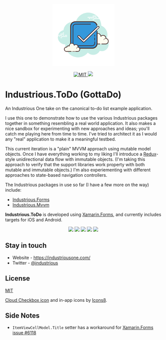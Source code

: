 <p align="center">
  <a href="https://premake.github.io/" target="blank"><img src="Assets/icons8-checkmark.svg" height="200" width="200" alt="Industrious.ToDo" /></a>
</p>

<p align="center">
	<a href="https://opensource.org/licenses/MIT" target="_blank">
        <img src="https://img.shields.io/github/license/industriousone/industrious-todo" alt="MIT" />
    </a>
    <a href="https://twitter.com/industrious" target="_blank">
        <img src="https://img.shields.io/twitter/follow/industrious.svg?style=social&label=Follow">
    </a>
</p>

# Industrious.ToDo (GottaDo)

An Industrious One take on the canonical to-do list example application.

I use this one to demonstrate how to use the various Industrious packages together in something resembling a real world application. It also makes a nice sandbox for experimenting with new approaches and ideas; you'll catch me playing here from time to time. I've tried to architect it as I would any "real" application to make it a meaningful testbed.

This current iteration is a "plain" MVVM approach using mutable model objects. Once I have everything working to my liking I'll introduce a [Redux](https://redux.js.org)-style unidirectional data flow with immutable objects. (I'm taking this approach to verify that the support libraries work property with both mutable and immutable objects.) I'm also experiementing with different approaches to state-based navigation controllers.

The Industrious packages in use so far (I have a few more on the way) include:

- [Industrious.Forms](https://github.com/industriousone/Industrious.Forms)
- [Industrious.Mvvm](https://github.com/industriousone/Industrious.Mvvm)

**Industrious.ToDo** is developed using [Xamarin.Forms](https://docs.microsoft.com/en-us/xamarin/xamarin-forms/), and currently includes targets for iOS and Android.

<p align="center">
  <a href="Assets/ios-phone-list.png"><img src="Assets/ios-phone-list.png?raw=true" width="180"></a>
  <a href="Assets/ios-phone-edit.png"><img src="Assets/ios-phone-edit.png?raw=true" width="180"></a>
  <a href="Assets/android-phone-list.png"><img src="Assets/android-phone-list.png?raw=true" width="180"></a>
  <a href="Assets/android-phone-edit.png"><img src="Assets/android-phone-edit.png?raw=true" width="180"></a>
  <a href="Assets/ios-tablet.png"><img src="Assets/ios-tablet.png?raw=true" width="480"></a>
</p>

## Stay in touch

- Website - https://industriousone.com/
- Twitter - [@industrious](https://twitter.com/industrious)

## License

[MIT](https://opensource.org/licenses/MIT)

[Cloud Checkbox icon](https://icons8.com/icon/110574/checked-checkbox) and in-app icons by [Icons8](https://icons8.com).

## Side Notes

- `ItemViewCellModel.Title` setter has a workaround for [Xamarin.Forms issue #6118](https://github.com/xamarin/xamarin-macios/issues/6118)
